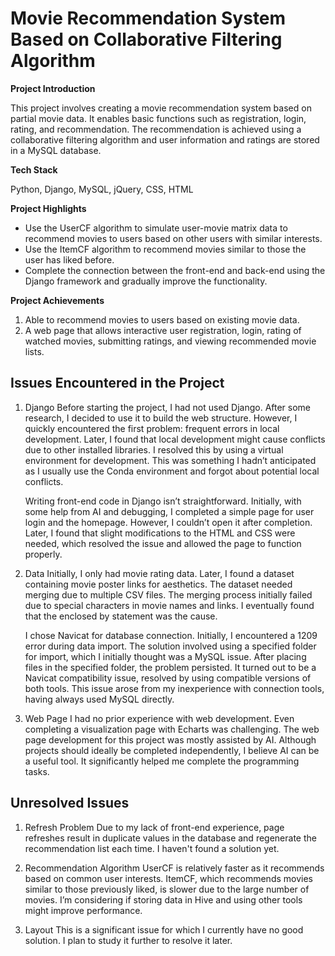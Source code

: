 # Movie Recommendation System Based on Collaborative Filtering Algorithm

**Project Introduction**

This project involves creating a movie recommendation system based on partial movie data. It enables basic functions such as registration, login, rating, and recommendation. The recommendation is achieved using a collaborative filtering algorithm and user information and ratings are stored in a MySQL database.

**Tech Stack**

Python, Django, MySQL, jQuery, CSS, HTML

**Project Highlights**

+ Use the UserCF algorithm to simulate user-movie matrix data to recommend movies to users based on other users with similar interests.
+ Use the ItemCF algorithm to recommend movies similar to those the user has liked before.
+ Complete the connection between the front-end and back-end using the Django framework and gradually improve the functionality.
  
**Project Achievements**

1. Able to recommend movies to users based on existing movie data.
2. A web page that allows interactive user registration, login, rating of watched movies, submitting ratings, and viewing recommended movie lists.

## Issues Encountered in the Project

1. Django
    Before starting the project, I had not used Django. After some research, I decided to use it to build the web structure. However, I quickly encountered the first problem: frequent errors in local development. Later, I found that local development might cause conflicts due to other installed libraries. I resolved this by using a virtual environment for development. This was something I hadn’t anticipated as I usually use the Conda environment and forgot about potential local conflicts.

    Writing front-end code in Django isn’t straightforward. Initially, with some help from AI and debugging, I completed a simple page for user login and the homepage. However, I couldn’t open it after completion. Later, I found that slight modifications to the HTML and CSS were needed, which resolved the issue and allowed the page to function properly.

2. Data
    Initially, I only had movie rating data. Later, I found a dataset containing movie poster links for aesthetics. The dataset needed merging due to multiple CSV files. The merging process initially failed due to special characters in movie names and links. I eventually found that the enclosed by statement was the cause.

    I chose Navicat for database connection. Initially, I encountered a 1209 error during data import. The solution involved using a specified folder for import, which I initially thought was a MySQL issue. After placing files in the specified folder, the problem persisted. It turned out to be a Navicat compatibility issue, resolved by using compatible versions of both tools. This issue arose from my inexperience with connection tools, having always used MySQL directly.

3. Web Page
 I had no prior experience with web development. Even completing a visualization page with Echarts was challenging. The web page development for this project was mostly assisted by AI. Although projects should ideally be completed independently, I believe AI can be a useful tool. It significantly helped me complete the programming tasks.


## Unresolved Issues

1. Refresh Problem
    Due to my lack of front-end experience, page refreshes result in duplicate values in the database and regenerate the recommendation list each time. I haven't found a solution yet.

2. Recommendation Algorithm
    UserCF is relatively faster as it recommends based on common user interests. ItemCF, which recommends movies similar to those previously liked, is slower due to the large number of movies. I’m considering if storing data in Hive and using other tools might improve performance.

3. Layout
    This is a significant issue for which I currently have no good solution. I plan to study it further to resolve it later.